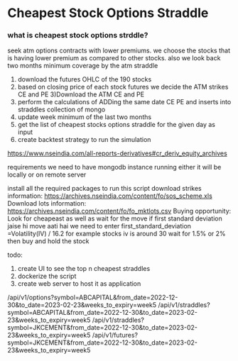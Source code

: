 # Cheapest Stock Options Straddle

### what is cheapest stock options strddle?
seek atm options contracts with lower premiums. we choose the stocks that is having lower premium as compared to other stocks.
also we look back  two months minimum coverage by the atm straddle 

1) download the futures OHLC of the  190 stocks
2) based on closing price of each stock futures we decide the  ATM strikes CE and PE
3)Download the ATM CE and PE
4) perform the calculations of ADDing the same date CE PE and inserts into straddles collection of mongo
5) update week minimum of the last two months
6) get the list of cheapest stocks options straddle for the given day as input 
7) create backtest strategy  to run the simulation


https://www.nseindia.com/all-reports-derivatives#cr_deriv_equity_archives


requirements
we need to have mongodb instance running either it will be locally or on remote server

install all the required packages to run this script 
download strikes information: https://archives.nseindia.com/content/fo/sos_scheme.xls
Download lots information: https://archives.nseindia.com/content/fo/fo_mktlots.csv
Buying opportunity:
Look for cheapeast as well as  wait for the move if
first standard deviation jaise hi move aati hai we need to enter 
first_standard_deviation =Volatility(IV) / 16.2
for example stocks iv is around 30
wait for 1.5% or 2% then buy and hold the stock


todo:
1) create UI to see the top n cheapest straddles
2) dockerize the script
3) create web server to host  it as application

/api/v1/options?symbol=ABCAPITAL&from_date=2022-12-30&to_date=2023-02-23&weeks_to_expiry=week5
/api/v1/straddles?symbol=ABCAPITAL&from_date=2022-12-30&to_date=2023-02-23&weeks_to_expiry=week5
/api/v1/straddles?symbol=JKCEMENT&from_date=2022-12-30&to_date=2023-02-23&weeks_to_expiry=week5
/api/v1/futures?symbol=JKCEMENT&from_date=2022-12-30&to_date=2023-02-23&weeks_to_expiry=week5



